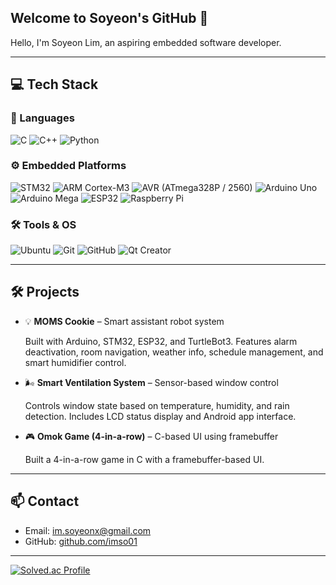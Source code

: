## Welcome to Soyeon's GitHub 👋

Hello, I'm Soyeon Lim, an aspiring embedded software developer.

---

## 💻 Tech Stack

### 📌 Languages  
![C](https://img.shields.io/badge/C-00599C?style=flat&logo=c&logoColor=white)
![C++](https://img.shields.io/badge/C++-00599C?style=flat&logo=cplusplus&logoColor=white)
![Python](https://img.shields.io/badge/Python-3776AB?style=flat&logo=python&logoColor=white)

### ⚙️ Embedded Platforms  
![STM32](https://img.shields.io/badge/STM32-CubeIDE-blue)
![ARM Cortex-M3](https://img.shields.io/badge/ARM-Cortex--M3-blue)
![AVR (ATmega328P / 2560)](https://img.shields.io/badge/AVR-ATmega328P%20%2F%202560-green)
![Arduino Uno](https://img.shields.io/badge/Arduino%20Uno-00979D?style=flat&logo=arduino&logoColor=white)
![Arduino Mega](https://img.shields.io/badge/Arduino%20Mega-00979D?style=flat&logo=arduino&logoColor=white)
![ESP32](https://img.shields.io/badge/ESP32-323232?style=flat)
![Raspberry Pi](https://img.shields.io/badge/Raspberry%20Pi-C51A4A?style=flat&logo=raspberrypi&logoColor=white)

### 🛠 Tools & OS  
![Ubuntu](https://img.shields.io/badge/Ubuntu-E95420?style=flat&logo=ubuntu&logoColor=white)
![Git](https://img.shields.io/badge/Git-F05032?style=flat&logo=git&logoColor=white)
![GitHub](https://img.shields.io/badge/GitHub-181717?style=flat&logo=github&logoColor=white)
![Qt Creator](https://img.shields.io/badge/Qt-Creator-41CD52?style=flat&logo=qt&logoColor=white)

---

## 🛠️ Projects

- 💡 **MOMS Cookie** – Smart assistant robot system 

  Built with Arduino, STM32, ESP32, and TurtleBot3. Features alarm deactivation, room navigation, weather info, schedule management, and smart humidifier control.  

- 🌬️ **Smart Ventilation System** – Sensor-based window control  

  Controls window state based on temperature, humidity, and rain detection. Includes LCD status display and Android app interface.
 
- 🎮 **Omok Game (4-in-a-row)** – C-based UI using framebuffer  

  Built a 4-in-a-row game in C with a framebuffer-based UI. 

---

## 📫 Contact
- Email: im.soyeonx@gmail.com  
- GitHub: [github.com/imso01](https://github.com/imso01)

---
 
[![Solved.ac Profile](https://mazassumnida.wtf/api/v2/generate_badge?boj=vpfmvp27)](https://solved.ac/vpfmvp27/)

<!--
**imso01/imso01** is a ✨ _special_ ✨ repository because its `README.md` (this file) appears on your GitHub profile.

Here are  some ideas to get you started:

- 🔭 I’m currently working on ...
- 🌱 I’m currently learning ...
- 👯 I’m looking to collaborate on ...
- 🤔 I’m looking for help with ...
- 💬 Ask me about ...
- 📫 How to reach me: ...
- 😄 Pronouns: ...
- ⚡ Fun fact: ...
-->

